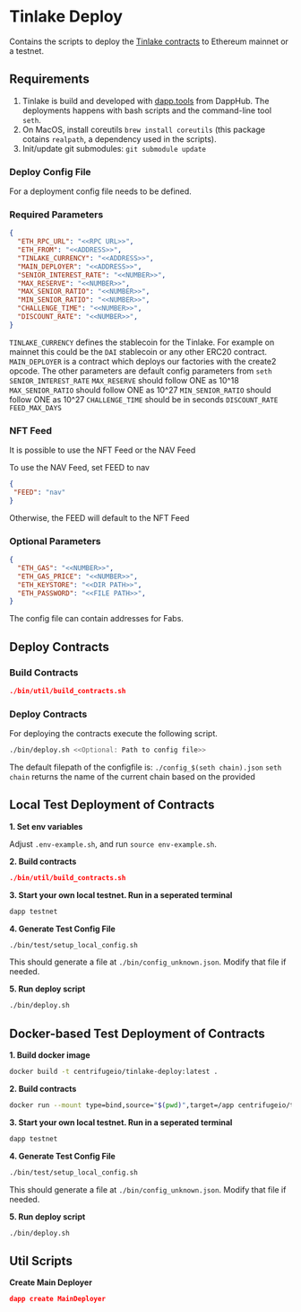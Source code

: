 # Tinlake Deploy

Contains the scripts to deploy the [Tinlake contracts](https://github.com/centrifuge/tinlake]) to Ethereum mainnet or a testnet.

## Requirements

1. Tinlake is build and developed with  [dapp.tools](https://github.com/dapphub/dapptools) from DappHub. The deployments happens with bash scripts and the command-line tool `seth`.
2. On MacOS, install coreutils `brew install coreutils` (this package cotains `realpath`, a dependency used in the scripts).
3. Init/update git submodules: `git submodule update`

### Deploy Config File

For a deployment config file needs to be defined.

### Required Parameters

```json
{
  "ETH_RPC_URL": "<<RPC URL>>",
  "ETH_FROM": "<<ADDRESS>>",
  "TINLAKE_CURRENCY": "<<ADDRESS>>",
  "MAIN_DEPLOYER": "<<ADDRESS>>",
  "SENIOR_INTEREST_RATE": "<<NUMBER>>",
  "MAX_RESERVE": "<<NUMBER>>",
  "MAX_SENIOR_RATIO": "<<NUMBER>>",
  "MIN_SENIOR_RATIO": "<<NUMBER>>",
  "CHALLENGE_TIME": "<<NUMBER>>",
  "DISCOUNT_RATE": "<<NUMBER>>",
}
```
`TINLAKE_CURRENCY` defines the stablecoin for the Tinlake. For example on mainnet this could be the `DAI` stablecoin or any other ERC20 contract.
`MAIN_DEPLOYER` is a contract which deploys our factories with the create2 opcode.  The other parameters are default config parameters from `seth`
`SENIOR_INTEREST_RATE`
`MAX_RESERVE` should follow ONE as 10^18
`MAX_SENIOR_RATIO` should follow ONE as 10^27
`MIN_SENIOR_RATIO` should follow ONE as 10^27
`CHALLENGE_TIME` should be in seconds
`DISCOUNT_RATE`
`FEED_MAX_DAYS`

### NFT Feed

It is possible to use the NFT Feed or the NAV Feed

To use the NAV Feed, set FEED to nav

```json
{
 "FEED": "nav"
}
```
Otherwise, the FEED will default to the NFT Feed

### Optional Parameters

```json
{
  "ETH_GAS": "<<NUMBER>>",
  "ETH_GAS_PRICE": "<<NUMBER>>",
  "ETH_KEYSTORE": "<<DIR PATH>>",
  "ETH_PASSWORD": "<<FILE PATH>>",
}
```

The config file can contain addresses for Fabs.

## Deploy Contracts

### Build Contracts

```json
./bin/util/build_contracts.sh
```

### Deploy Contracts
For deploying the contracts execute the following script.

```bash
./bin/deploy.sh <<Optional: Path to config file>>
```
The default filepath of the configfile is: `./config_$(seth chain).json`
`seth chain` returns the name of the current chain based on the provided

## Local Test Deployment of Contracts

**1. Set env variables**

Adjust `.env-example.sh`, and run `source env-example.sh`.

**2. Build contracts**

```json
./bin/util/build_contracts.sh
```

**3. Start your own local testnet. Run in a seperated terminal**

```bash
dapp testnet
```

**4. Generate Test Config File**

```bash
./bin/test/setup_local_config.sh
```

This should generate a file at `./bin/config_unknown.json`. Modify that file if needed.

**5. Run deploy script**

```bash
./bin/deploy.sh
```

## Docker-based Test Deployment of Contracts

**1. Build docker image**

```bash
docker build -t centrifugeio/tinlake-deploy:latest .
```

**2. Build contracts**

```bash
docker run --mount type=bind,source="$(pwd)",target=/app centrifugeio/tinlake-deploy:latest ./bin/util/build_contracts.sh
```

**3. Start your own local testnet. Run in a seperated terminal**

```bash
dapp testnet
```

**4. Generate Test Config File**

```bash
./bin/test/setup_local_config.sh
```

This should generate a file at `./bin/config_unknown.json`. Modify that file if needed.

**5. Run deploy script**

```bash
./bin/deploy.sh
```

## Util Scripts

**Create Main Deployer**
```json
dapp create MainDeployer
```
